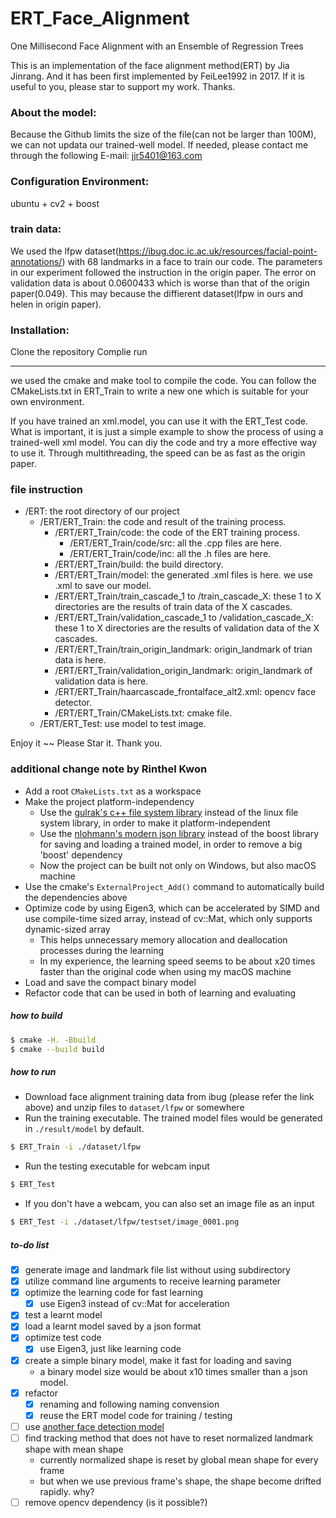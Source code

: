 # ERT_Face_Alignment
One Millisecond Face Alignment with an Ensemble of Regression Trees

This is an implementation of the face alignment method(ERT) by Jia Jinrang. And it has been first implemented by FeiLee1992 in 2017. 
If it is useful to you, please star to support my work. Thanks.

### About the model:
Because the Github limits the size of the file(can not be larger than 100M), we can not updata our trained-well model. If needed, please contact me through the following E-mail: jjr5401@163.com

### Configuration Environment:

ubuntu + cv2 + boost

### train data:

We used the lfpw dataset(https://ibug.doc.ic.ac.uk/resources/facial-point-annotations/) with 68 landmarks in a face to train our code. The parameters in our experiment followed the instruction in the origin paper. The error on validation data is about 0.0600433 which is worse than that of the origin paper(0.049). This may because the diffierent dataset(lfpw in ours and helen in origin paper).

### Installation:

Clone the repository
Complie
run

---

we used the cmake and make tool to compile the code. You can follow the CMakeLists.txt in ERT_Train to write a new one which is suitable for your own environment.

If you have trained an xml.model, you can use it with the ERT_Test code. What is important, it is just a simple example to show the process of using a trained-well xml model. You can diy the code and try a more effective way to use it. Through multithreading, the speed can be as fast as the origin paper.

### file instruction

- /ERT: the root directory of our project
  - /ERT/ERT_Train: the code and result of the training process.
    - /ERT/ERT_Train/code: the code of the ERT training process.
      - /ERT/ERT_Train/code/src: all the .cpp files are here.
      - /ERT/ERT_Train/code/inc: all the .h files are here.
    - /ERT/ERT_Train/build: the build directory.
    - /ERT/ERT_Train/model: the generated .xml files is here. we use .xml to save our model.
    - /ERT/ERT_Train/train_cascade_1 to /train_cascade_X: these 1 to X directories are the results of train data of the X cascades. 
    - /ERT/ERT_Train/validation_cascade_1 to /validation_cascade_X: these 1 to X directories are the results of validation data of the X cascades. 
    - /ERT/ERT_Train/train_origin_landmark: origin_landmark of trian data is here.
    - /ERT/ERT_Train/validation_origin_landmark: origin_landmark of validation data is here.
    - /ERT/ERT_Train/haarcascade_frontalface_alt2.xml: opencv face detector.
    - /ERT/ERT_Train/CMakeLists.txt: cmake file.
  - /ERT/ERT_Test: use model to test image.

Enjoy it ~~
Please Star it. Thank you.

### additional change note by Rinthel Kwon

- Add a root `CMakeLists.txt` as a workspace
- Make the project platform-independency
  - Use the [gulrak's c++ file system library](https://github.com/gulrak/filesystem)
    instead of the linux file system library, in order to make it platform-independent
  - Use the [nlohmann's modern json library](https://github.com/nlohmann/json)
    instead of the boost library for saving and loading a trained model,
    in order to remove a big 'boost' dependency
  - Now the project can be built not only on Windows, but also macOS machine
- Use the cmake's `ExternalProject_Add()` command to automatically build the dependencies above
- Optimize code by using Eigen3, which can be accelerated by SIMD and use compile-time sized array,
  instead of cv::Mat, which only supports dynamic-sized array
  - This helps unnecessary memory allocation and deallocation processes during the learning
  - In my experience, the learning speed seems to be about x20 times faster than the original code
    when using my macOS machine
- Load and save the compact binary model
- Refactor code that can be used in both of learning and evaluating

##### how to build

```bash
$ cmake -H. -Bbuild
$ cmake --build build
```

##### how to run

- Download face alignment training data from ibug (please refer the link above) and unzip files to `dataset/lfpw` or somewhere
- Run the training executable. The trained model files would be generated in `./result/model` by default.
```bash
$ ERT_Train -i ./dataset/lfpw
```
- Run the testing executable for webcam input
```bash
$ ERT_Test
```
- If you don't have a webcam, you can also set an image file as an input
```bash
$ ERT_Test -i ./dataset/lfpw/testset/image_0001.png
```

##### to-do list

- [x] generate image and landmark file list without using subdirectory
- [x] utilize command line arguments to receive learning parameter
- [x] optimize the learning code for fast learning 
  - [x] use Eigen3 instead of cv::Mat for acceleration
- [x] test a learnt model
- [x] load a learnt model saved by a json format
- [x] optimize test code
  - [x] use Eigen3, just like learning code
- [x] create a simple binary model, make it fast for loading and saving
  - a binary model size would be about x10 times smaller than a json model.
- [x] refactor
  - [x] renaming and following naming convension
  - [x] reuse the ERT model code for training / testing
- [ ] use [another face detection model](https://github.com/ShiqiYu/libfacedetection.git)
- [ ] find tracking method that does not have to reset normalized landmark shape with mean shape
  - currently normalized shape is reset by global mean shape for every frame
  - but when we use previous frame's shape, the shape become drifted rapidly. why?
- [ ] remove opencv dependency (is it possible?)